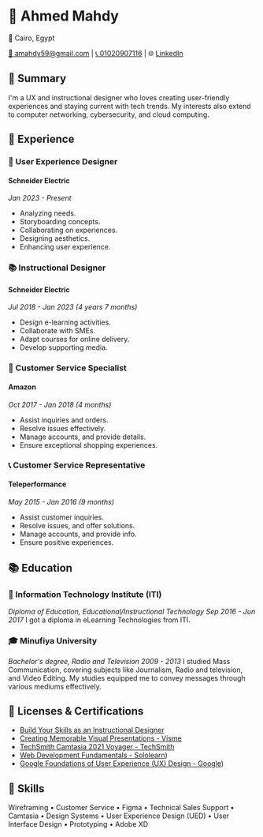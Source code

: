 # 👤 Ahmed Mahdy

📍 Cairo, Egypt

[📧 amahdy59@gmail.com](mailto:amahdy59@gmail.com) | [📞 01020907116](tel:+201020907116) | 🌐 [LinkedIn](https://linkedin.com/in/creativemahdy)

## 🌟 Summary
I'm a UX and instructional designer who loves creating user-friendly experiences and staying current with tech trends. My interests also extend to computer networking, cybersecurity, and cloud computing.

## 👔 Experience
### 🎨 User Experience Designer
#### Schneider Electric
*Jan 2023 - Present*
- Analyzing needs.
- Storyboarding concepts.
- Collaborating on experiences.
- Designing aesthetics.
- Enhancing user experience.

### 📚 Instructional Designer
#### Schneider Electric
*Jul 2018 - Jan 2023 (4 years 7 months)*
- Design e-learning activities.
- Collaborate with SMEs.
- Adapt courses for online delivery.
- Develop supporting media.

### 🛒 Customer Service Specialist
#### Amazon
*Oct 2017 - Jan 2018 (4 months)*
- Assist inquiries and orders.
- Resolve issues effectively.
- Manage accounts, and provide details.
- Ensure exceptional shopping experiences.

### 📞 Customer Service Representative
#### Teleperformance
*May 2015 - Jan 2016 (9 months)*
- Assist customer inquiries.
- Resolve issues, and offer solutions.
- Manage accounts, and provide info.
- Ensure positive experiences.

## 📚 Education
### 🏫 Information Technology Institute (ITI)
*Diploma of Education, Educational/Instructional Technology*
*Sep 2016 - Jun 2017*
I got a diploma in eLearning Technologies from ITI.

### 🎓 Minufiya University
*Bachelor's degree, Radio and Television*
*2009 - 2013*
I studied Mass Communication, covering subjects like Journalism, Radio and television, and Video Editing. My studies equipped me to convey messages through various mediums effectively.

## 📜 Licenses & Certifications
- [Build Your Skills as an Instructional Designer](https://www.linkedin.com/learning/certificates/c845bcd0539573f3ef19a5c98494b7e3e84babc02af6a9a73bc318b2974a3562?trk=backfilled_certificate&lipi=urn%3Ali%3Apage%3Ad_flagship3_profile_view_base_certifications_details%3BpW2R2rdHSX2fYAaEOUU3RA%3D%3D)
- [Creating Memorable Visual Presentations - Visme](https://visme.co/courses/wp-content/themes/courses/certificates/visme-certificate-12924068-8.pdf)
- [TechSmith Camtasia 2021 Voyager - TechSmith](https://verify.skilljar.com/c/beb23qowmhs2)
- [Web Development Fundamentals - Sololearn](https://www.sololearn.com/certificates/CT-QDRTGXPB))
- [Google Foundations of User Experience (UX) Design - Google](https://www.coursera.org/account/accomplishments/verify/88KAAH9J3HPR?utm_campaign=sharing_cta&utm_content=cert_image&utm_medium=certificate&utm_product=course&utm_source=android))


## 🚀 Skills
Wireframing • Customer Service • Figma • Technical Sales Support • Camtasia • Design Systems • User Experience Design (UED) • User Interface Design • Prototyping • Adobe XD
